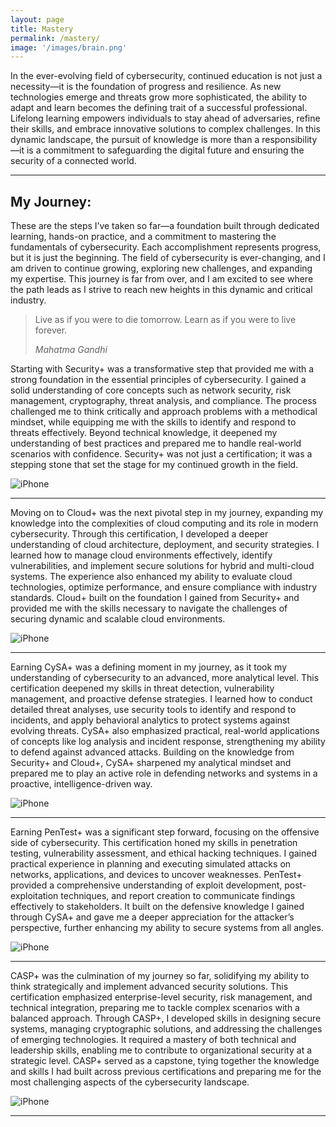 ```yaml
---
layout: page
title: Mastery
permalink: /mastery/
image: '/images/brain.png'
---
```

In the ever-evolving field of cybersecurity, continued education is not just a necessity—it is the foundation of progress and resilience. As new technologies emerge and threats grow more sophisticated, the ability to adapt and learn becomes the defining trait of a successful professional. Lifelong learning empowers individuals to stay ahead of adversaries, refine their skills, and embrace innovative solutions to complex challenges. In this dynamic landscape, the pursuit of knowledge is more than a responsibility—it is a commitment to safeguarding the digital future and ensuring the security of a connected world.

***

## My Journey:

These are the steps I’ve taken so far—a foundation built through dedicated learning, hands-on practice, and a commitment to mastering the fundamentals of cybersecurity. Each accomplishment represents progress, but it is just the beginning. The field of cybersecurity is ever-changing, and I am driven to continue growing, exploring new challenges, and expanding my expertise. This journey is far from over, and I am excited to see where the path leads as I strive to reach new heights in this dynamic and critical industry.



> Live as if you were to die tomorrow. Learn as if you were to live forever.
>
> <cite>Mahatma Gandhi</cite>



Starting with Security+ was a transformative step that provided me with a strong foundation in the essential principles of cybersecurity. I gained a solid understanding of core concepts such as network security, risk management, cryptography, threat analysis, and compliance. The process challenged me to think critically and approach problems with a methodical mindset, while equipping me with the skills to identify and respond to threats effectively. Beyond technical knowledge, it deepened my understanding of best practices and prepared me to handle real-world scenarios with confidence. Security+ was not just a certification; it was a stepping stone that set the stage for my continued growth in the field.

![iPhone](/images/certa.png)

***

Moving on to Cloud+ was the next pivotal step in my journey, expanding my knowledge into the complexities of cloud computing and its role in modern cybersecurity. Through this certification, I developed a deeper understanding of cloud architecture, deployment, and security strategies. I learned how to manage cloud environments effectively, identify vulnerabilities, and implement secure solutions for hybrid and multi-cloud systems. The experience also enhanced my ability to evaluate cloud technologies, optimize performance, and ensure compliance with industry standards. Cloud+ built on the foundation I gained from Security+ and provided me with the skills necessary to navigate the challenges of securing dynamic and scalable cloud environments.

![iPhone](/images/certb.png)

***

Earning CySA+ was a defining moment in my journey, as it took my understanding of cybersecurity to an advanced, more analytical level. This certification deepened my skills in threat detection, vulnerability management, and proactive defense strategies. I learned how to conduct detailed threat analyses, use security tools to identify and respond to incidents, and apply behavioral analytics to protect systems against evolving threats. CySA+ also emphasized practical, real-world applications of concepts like log analysis and incident response, strengthening my ability to defend against advanced attacks. Building on the knowledge from Security+ and Cloud+, CySA+ sharpened my analytical mindset and prepared me to play an active role in defending networks and systems in a proactive, intelligence-driven way.

![iPhone](/images/certc.png)

***

Earning PenTest+ was a significant step forward, focusing on the offensive side of cybersecurity. This certification honed my skills in penetration testing, vulnerability assessment, and ethical hacking techniques. I gained practical experience in planning and executing simulated attacks on networks, applications, and devices to uncover weaknesses. PenTest+ provided a comprehensive understanding of exploit development, post-exploitation techniques, and report creation to communicate findings effectively to stakeholders. It built on the defensive knowledge I gained through CySA+ and gave me a deeper appreciation for the attacker’s perspective, further enhancing my ability to secure systems from all angles.

![iPhone](/images/certd.png)

***

CASP+ was the culmination of my journey so far, solidifying my ability to think strategically and implement advanced security solutions. This certification emphasized enterprise-level security, risk management, and technical integration, preparing me to tackle complex scenarios with a balanced approach. Through CASP+, I developed skills in designing secure systems, managing cryptographic solutions, and addressing the challenges of emerging technologies. It required a mastery of both technical and leadership skills, enabling me to contribute to organizational security at a strategic level. CASP+ served as a capstone, tying together the knowledge and skills I had built across previous certifications and preparing me for the most challenging aspects of the cybersecurity landscape.

![iPhone](/images/certe.png)

***


